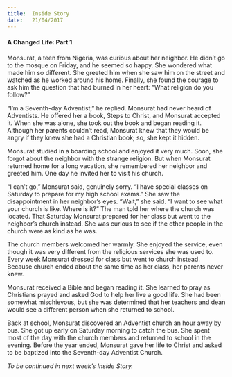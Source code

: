 ```yaml
---
title:  Inside Story
date:   21/04/2017
---
```


#### A Changed Life: Part 1

Monsurat, a teen from Nigeria, was curious about her neighbor. He didn’t go to the mosque on Friday, and he seemed so happy. She wondered what made him so different. She greeted him when she saw him on the street and watched as he worked around his home. Finally, she found the courage to ask him the question that had burned in her heart: “What religion do you follow?”

“I’m a Seventh-day Adventist,” he replied. Monsurat had never heard of Adventists. He offered her a book, Steps to Christ, and Monsurat accepted it. When she was alone, she took out the book and began reading it. Although her parents couldn’t read, Monsurat knew that they would be angry if they knew she had a Christian book; so, she kept it hidden. 

Monsurat studied in a boarding school and enjoyed it very much. Soon, she forgot about the neighbor with the strange religion. But when Monsurat returned home for a long vacation, she remembered her neighbor and greeted him. One day he invited her to visit his church. 

“I can’t go,” Monsurat said, genuinely sorry. “I have special classes on Saturday to prepare for my high school exams.” She saw the disappointment in her neighbor’s eyes. “Wait,” she said. “I want to see what your church is like. Where is it?” The man told her where the church was located. That Saturday Monsurat prepared for her class but went to the neighbor’s church instead. She was curious to see if the other people in the church were as kind as he was. 

The church members welcomed her warmly. She enjoyed the service, even though it was very different from the religious services she was used to. Every week Monsurat dressed for class but went to church instead. Because church ended about the same time as her class, her parents never knew. 

Monsurat received a Bible and began reading it. She learned to pray as Christians prayed and asked God to help her live a good life. She had been somewhat mischievous, but she was determined that her teachers and dean would see a different person when she returned to school.

Back at school, Monsurat discovered an Adventist church an hour away by bus. She got up early on Saturday morning to catch the bus. She spent most of the day with the church members and returned to school in the evening. Before the year ended, Monsurat gave her life to Christ and asked to be baptized into the Seventh-day Adventist Church. 

_To be continued in next week’s Inside Story._